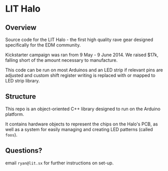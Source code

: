 LIT Halo
===========

## Overview

Source code for the LIT Halo - the first high quality rave gear designed specifically for the EDM community. 

Kickstarter campaign was ran from 9 May - 9 June 2014. We raised $17k, falling short of the amount necessary to manufacture.

This code can be run on most Arduinos and an LED strip if relevant pins are adjusted and custom shift register writing is replaced with or mapped to LED strip library. 

## Structure

This repo is an object-oriented C++ library designed to run on the Arduino platform. 

It contains hardware objects to represent the chips on the Halo's PCB, as well as a system for easily managing and creating LED patterns (called `foos`). 

## Questions?

email `ryan@lit.sx` for further instructions on set-up. 